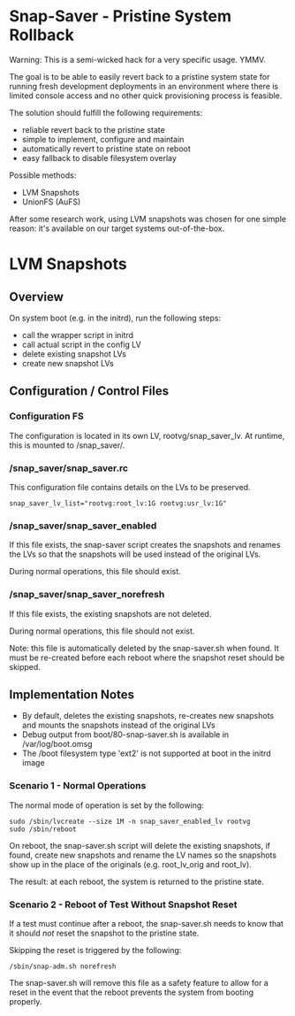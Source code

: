 # Snap-Saver - Pristine System Rollback

Warning: This is a semi-wicked hack for a very specific usage. YMMV.

The goal is to be able to easily revert back to a pristine system
state for running fresh development deployments in an environment 
where there is limited console access and no other quick provisioning
process is feasible.

The solution should fulfill the following requirements:

* reliable revert back to the pristine state
* simple to implement, configure and maintain
* automatically revert to pristine state on reboot
* easy fallback to disable filesystem overlay

Possible methods:

* LVM Snapshots
* UnionFS (AuFS)

After some research work, using LVM snapshots was chosen for one simple
reason: it's available on our target systems out-of-the-box.

# LVM Snapshots

## Overview

On system boot (e.g. in the initrd), run the 
following steps:

* call the wrapper script in initrd
* call actual script in the config LV
* delete existing snapshot LVs
* create new snapshot LVs

## Configuration / Control Files

### Configuration FS

The configuration is located in its own LV, rootvg/snap\_saver\_lv.
At runtime, this is mounted to /snap\_saver/.

### /snap\_saver/snap\_saver.rc

This configuration file contains details on the LVs to be preserved.

    snap_saver_lv_list="rootvg:root_lv:1G rootvg:usr_lv:1G"

### /snap\_saver/snap\_saver\_enabled

If this file exists, the snap-saver script creates the snapshots
and renames the LVs so that the snapshots will be used instead
of the original LVs.

During normal operations, this file should exist.

### /snap\_saver/snap\_saver\_norefresh

If this file exists, the existing snapshots are not deleted.

During normal operations, this file should not exist.

Note: this file is automatically deleted by the snap-saver.sh
when found. It must be re-created before each reboot where the
snapshot reset should be skipped.

## Implementation Notes

* By default, deletes the existing snapshots, re-creates new
  snapshots and mounts the snapshots instead of the original LVs
* Debug output from boot/80-snap-saver.sh is available in
  /var/log/boot.omsg
* The /boot filesystem type 'ext2' is not supported at boot in the
  initrd image

### Scenario 1 - Normal Operations

The normal mode of operation is set by the following:

    sudo /sbin/lvcreate --size 1M -n snap_saver_enabled_lv rootvg
    sudo /sbin/reboot

On reboot, the snap-saver.sh script will delete the existing snapshots,
if found, create new snapshots and rename the LV names so the snapshots
show up in the place of the originals (e.g. root\_lv\_orig and root\_lv).

The result: at each reboot, the system is returned to the pristine 
state.

### Scenario 2 - Reboot of Test Without Snapshot Reset

If a test must continue after a reboot, the snap-saver.sh needs to
know that it should *not* reset the snapshot to the pristine state.

Skipping the reset is triggered by the following:

    /sbin/snap-adm.sh norefresh

The snap-saver.sh will remove this file as a safety feature to 
allow for a reset in the event that the reboot prevents the
system from booting properly.







